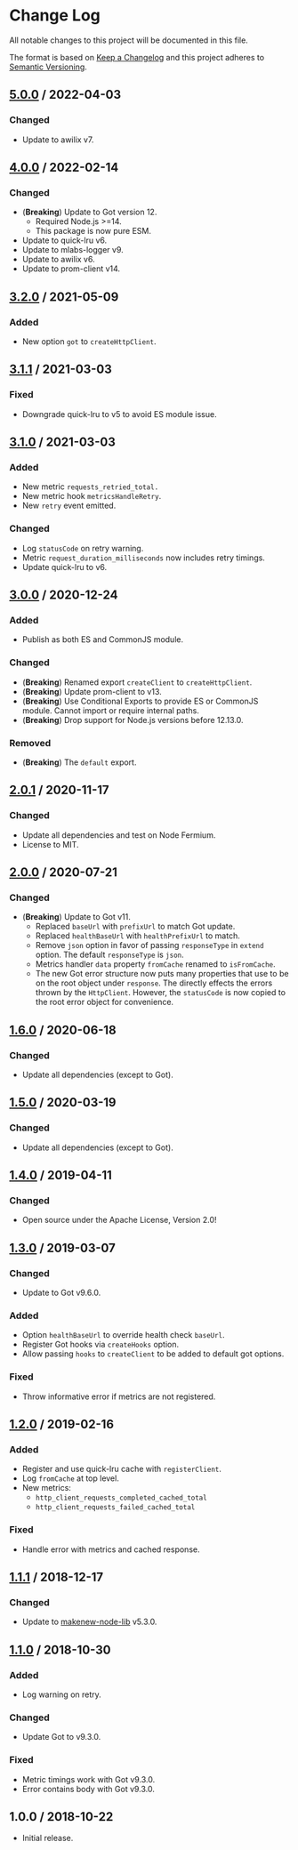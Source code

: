 # Change Log

All notable changes to this project will be documented in this file.

The format is based on [Keep a Changelog](https://keepachangelog.com/)
and this project adheres to [Semantic Versioning](https://semver.org/).

## [5.0.0] / 2022-04-03

### Changed

- Update to awilix v7.

## [4.0.0] / 2022-02-14

### Changed

- (**Breaking**) Update to Got version 12.
    - Required Node.js >=14.
    - This package is now pure ESM.
- Update to quick-lru v6.
- Update to mlabs-logger v9.
- Update to awilix v6.
- Update to prom-client v14.

## [3.2.0] / 2021-05-09

### Added

- New option `got` to `createHttpClient`.

## [3.1.1] / 2021-03-03

### Fixed

- Downgrade quick-lru to v5 to avoid ES module issue.

## [3.1.0] / 2021-03-03

### Added

- New metric `requests_retried_total.`
- New metric hook `metricsHandleRetry`.
- New `retry` event emitted.

### Changed

- Log `statusCode` on retry warning.
- Metric `request_duration_milliseconds` now includes retry timings.
- Update quick-lru to v6.

## [3.0.0] / 2020-12-24

### Added

- Publish as both ES and CommonJS module.

### Changed

- (**Breaking**) Renamed export `createClient` to `createHttpClient`.
- (**Breaking**) Update prom-client to v13.
- (**Breaking**) Use Conditional Exports to provide ES or CommonJS module.
  Cannot import or require internal paths.
- (**Breaking**) Drop support for Node.js versions before 12.13.0.

### Removed

- (**Breaking**) The `default` export.

## [2.0.1] / 2020-11-17

### Changed

- Update all dependencies and test on Node Fermium.
- License to MIT.

## [2.0.0] / 2020-07-21

### Changed

- (**Breaking**) Update to Got v11.
  - Replaced `baseUrl` with `prefixUrl` to match Got update.
  - Replaced `healthBaseUrl` with `healthPrefixUrl` to match.
  - Remove `json` option in favor
    of passing `responseType` in `extend` option.
    The default `responseType` is `json`.
  - Metrics handler `data` property `fromCache` renamed to `isFromCache`.
  - The new Got error structure now puts many properties that use to be on the
    root object under `response`.
    The directly effects the errors thrown by the `HttpClient`.
    However, the `statusCode` is now copied to the root error object
    for convenience.

## [1.6.0] / 2020-06-18

### Changed

- Update all dependencies (except to Got).

## [1.5.0] / 2020-03-19

### Changed

- Update all dependencies (except to Got).

## [1.4.0] / 2019-04-11

### Changed

- Open source under the Apache License, Version 2.0!

## [1.3.0] / 2019-03-07

### Changed

- Update to Got v9.6.0.

### Added

- Option `healthBaseUrl` to override health check `baseUrl`.
- Register Got hooks via `createHooks` option.
- Allow passing `hooks` to `createClient` to be added to default got options.

### Fixed

- Throw informative error if metrics are not registered.

## [1.2.0] / 2019-02-16

### Added

- Register and use quick-lru cache with `registerClient`.
- Log `fromCache` at top level.
- New metrics:
  - `http_client_requests_completed_cached_total`
  - `http_client_requests_failed_cached_total`

### Fixed

- Handle error with metrics and cached response.

## [1.1.1] / 2018-12-17

### Changed

- Update to [makenew-node-lib] v5.3.0.

## [1.1.0] / 2018-10-30

### Added

- Log warning on retry.

### Changed

- Update Got to v9.3.0.

### Fixed

- Metric timings work with Got v9.3.0.
- Error contains body with Got v9.3.0.

## 1.0.0 / 2018-10-22

- Initial release.

[makenew-node-lib]: https://github.com/meltwater/makenew-node-lib

[Unreleased]: https://github.com/meltwater/mlabs-http/compare/v5.0.0...HEAD
[5.0.0]: https://github.com/meltwater/mlabs-http/compare/v4.0.0...v5.0.0
[4.0.0]: https://github.com/meltwater/mlabs-http/compare/v3.2.0...v4.0.0
[3.2.0]: https://github.com/meltwater/mlabs-http/compare/v3.1.1...v3.2.0
[3.1.1]: https://github.com/meltwater/mlabs-http/compare/v3.1.0...v3.1.1
[3.1.0]: https://github.com/meltwater/mlabs-http/compare/v3.0.0...v3.1.0
[3.0.0]: https://github.com/meltwater/mlabs-http/compare/v2.0.1...v3.0.0
[2.0.1]: https://github.com/meltwater/mlabs-http/compare/v2.0.0...v2.0.1
[2.0.0]: https://github.com/meltwater/mlabs-http/compare/v1.6.0...v2.0.0
[1.6.0]: https://github.com/meltwater/mlabs-http/compare/v1.5.0...v1.6.0
[1.5.0]: https://github.com/meltwater/mlabs-http/compare/v1.4.0...v1.5.0
[1.4.0]: https://github.com/meltwater/mlabs-http/compare/v1.3.0...v1.4.0
[1.3.0]: https://github.com/meltwater/mlabs-http/compare/v1.2.0...v1.3.0
[1.2.0]: https://github.com/meltwater/mlabs-http/compare/v1.1.1...v1.2.0
[1.1.1]: https://github.com/meltwater/mlabs-http/compare/v1.1.0...v1.1.1
[1.1.0]: https://github.com/meltwater/mlabs-http/compare/v1.0.0...v1.1.0
